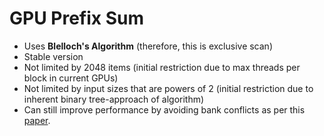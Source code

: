 # GPU Prefix Sum

- Uses **Blelloch's Algorithm** (therefore, this is exclusive scan)
- Stable version
- Not limited by 2048 items (initial restriction due to max threads per block in current GPUs)
- Not limited by input sizes that are powers of 2 (initial restriction due to inherent binary tree-approach of algorithm)
- Can still improve performance by avoiding bank conflicts as per this [paper](https://www.mimuw.edu.pl/~ps209291/kgkp/slides/scan.pdf). 
